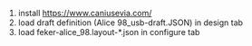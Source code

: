 1. install https://www.caniusevia.com/
2. load draft definition (Alice 98_usb-draft.JSON) in design tab
3. load feker-alice_98.layout-*.json in configure tab
